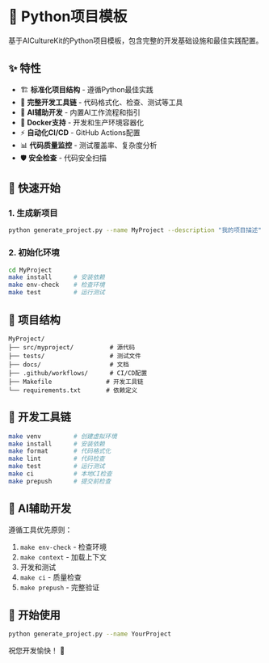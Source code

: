 # 🚀 Python项目模板

基于AICultureKit的Python项目模板，包含完整的开发基础设施和最佳实践配置。

## ✨ 特性

- 🏗️ **标准化项目结构** - 遵循Python最佳实践
- 🔧 **完整开发工具链** - 代码格式化、检查、测试等工具
- 🤖 **AI辅助开发** - 内置AI工作流程和指引
- 🐳 **Docker支持** - 开发和生产环境容器化
- ⚡ **自动化CI/CD** - GitHub Actions配置
- 📊 **代码质量监控** - 测试覆盖率、复杂度分析
- 🛡️ **安全检查** - 代码安全扫描

## 🚀 快速开始

### 1. 生成新项目

```bash
python generate_project.py --name MyProject --description "我的项目描述"
```

### 2. 初始化环境

```bash
cd MyProject
make install      # 安装依赖
make env-check    # 检查环境
make test         # 运行测试
```

## 📁 项目结构

```
MyProject/
├── src/myproject/          # 源代码
├── tests/                  # 测试文件
├── docs/                   # 文档
├── .github/workflows/      # CI/CD配置
├── Makefile               # 开发工具链
└── requirements.txt       # 依赖定义
```

## 🔧 开发工具链

```bash
make venv         # 创建虚拟环境
make install      # 安装依赖
make format       # 代码格式化
make lint         # 代码检查
make test         # 运行测试
make ci           # 本地CI检查
make prepush      # 提交前检查
```

## 🤖 AI辅助开发

遵循工具优先原则：
1. `make env-check` - 检查环境
2. `make context` - 加载上下文
3. 开发和测试
4. `make ci` - 质量检查
5. `make prepush` - 完整验证

## 🎉 开始使用

```bash
python generate_project.py --name YourProject
```

祝您开发愉快！ 🚀
